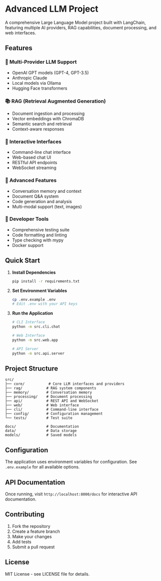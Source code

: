 # Advanced LLM Project

A comprehensive Large Language Model project built with LangChain, featuring multiple AI providers, RAG capabilities, document processing, and web interfaces.

## Features

### 🤖 Multi-Provider LLM Support
- OpenAI GPT models (GPT-4, GPT-3.5)
- Anthropic Claude
- Local models via Ollama
- Hugging Face transformers

### 📚 RAG (Retrieval Augmented Generation)
- Document ingestion and processing
- Vector embeddings with ChromaDB
- Semantic search and retrieval
- Context-aware responses

### 💬 Interactive Interfaces
- Command-line chat interface
- Web-based chat UI
- RESTful API endpoints
- WebSocket streaming

### 🧠 Advanced Features
- Conversation memory and context
- Document Q&A system
- Code generation and analysis
- Multi-modal support (text, images)

### 🔧 Developer Tools
- Comprehensive testing suite
- Code formatting and linting
- Type checking with mypy
- Docker support

## Quick Start

1. **Install Dependencies**
   ```bash
   pip install -r requirements.txt
   ```

2. **Set Environment Variables**
   ```bash
   cp .env.example .env
   # Edit .env with your API keys
   ```

3. **Run the Application**
   ```bash
   # CLI Interface
   python -m src.cli.chat

   # Web Interface
   python -m src.web.app

   # API Server
   python -m src.api.server
   ```

## Project Structure

```
src/
├── core/           # Core LLM interfaces and providers
├── rag/           # RAG system components
├── memory/        # Conversation memory
├── processing/    # Document processing
├── api/           # REST API and WebSocket
├── web/           # Web interface
├── cli/           # Command-line interface
├── config/        # Configuration management
└── tests/         # Test suite

docs/              # Documentation
data/              # Data storage
models/            # Saved models
```

## Configuration

The application uses environment variables for configuration. See `.env.example` for all available options.

## API Documentation

Once running, visit `http://localhost:8000/docs` for interactive API documentation.

## Contributing

1. Fork the repository
2. Create a feature branch
3. Make your changes
4. Add tests
5. Submit a pull request

## License

MIT License - see LICENSE file for details.
